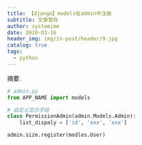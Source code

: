 ```yaml
---
title: 【django】models在admin中注册
subtitle: 文章暂存
author: systemime
date: 2020-03-16
header_img: img/in-post/header/9.jpg
catalog: true
tags:
  - python
---
```

摘要.

<!-- more -->


```python
# admin.py
from APP_NAME import models

# 自定义显示字段
class PermissionAdmin(admin.Models.Admin):
    list_dispaly = ['id', 'xxx', 'xxx']

admin.size.register(modles.User)
```


